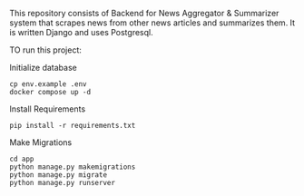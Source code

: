 This repository consists of Backend for News Aggregator & Summarizer system that scrapes news from other news articles and summarizes them.
It is written Django and uses Postgresql.

TO run this project:

Initialize database
```
cp env.example .env
docker compose up -d
```
Install Requirements
```
pip install -r requirements.txt
```
Make Migrations
```
cd app
python manage.py makemigrations
python manage.py migrate
python manage.py runserver

```

```
